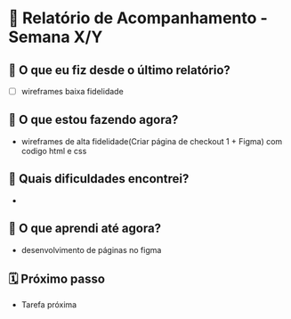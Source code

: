 # 📆 Relatório de Acompanhamento - Semana X/Y

## 🙋 O que eu fiz desde o último relatório?
- [ ] wireframes baixa fidelidade


## 🚧 O que estou fazendo agora?
- wireframes de alta fidelidade(Criar página de checkout 1 + Figma) com codigo html e css

## 🧱 Quais dificuldades encontrei?
- 

## 🧠 O que aprendi até agora?
- desenvolvimento de páginas no figma

## 🗓️ Próximo passo
- Tarefa próxima
